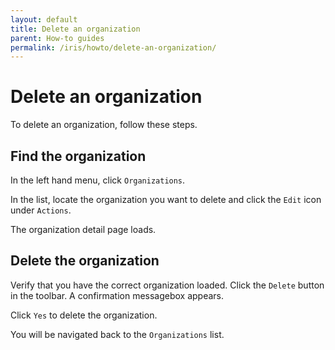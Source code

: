 ```yaml
---
layout: default
title: Delete an organization
parent: How-to guides
permalink: /iris/howto/delete-an-organization/
---
```


# Delete an organization

To delete an organization, follow these steps.

## Find the organization

In the left hand menu, click `Organizations`.

In the list, locate the organization you want to delete and click the `Edit` icon under `Actions`.

The organization detail page loads.

## Delete the organization

Verify that you have the correct organization loaded. Click the `Delete` button in the toolbar. A confirmation messagebox appears.

Click `Yes` to delete the organization.

You will be navigated back to the `Organizations` list.